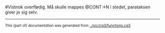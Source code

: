 
























































































































































































































































































































































































































































































































































































































































































































































































































































































































































































































































































































































































































































































































































































































































































































































































































































































































































































#Vistnok overflødig. Må skulle mappes @CONT->N i stedet, parataksen giver jo sig selv.




































































































































































































































































































































































































































































































































































































































































































































































































































































































































































































































































































* * *
<small>This (part of) documentation was generated from [../src/cg3/functions.cg3](http://github.com/giellalt/lang-kal/blob/main/../src/cg3/functions.cg3)</small>